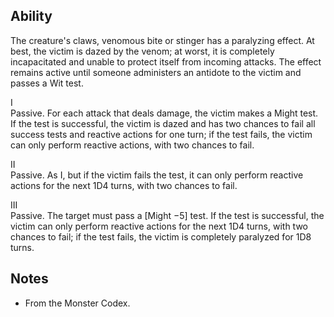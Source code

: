 ## Ability
The creature's claws, venomous bite or stinger has a paralyzing effect. At best, the victim is dazed by the venom; at worst, it is completely incapacitated and unable to protect itself from incoming attacks. The effect remains active until someone administers an antidote to the victim and passes a Wit test.

I<br>Passive. For each attack that deals damage, the victim makes a Might test. If the test is successful, the victim is dazed and has two chances to fail all success tests and reactive actions for one turn; if the test fails, the victim can only perform reactive actions, with two chances to fail.

II<br>Passive. As I, but if the victim fails the test, it can only perform reactive actions for the next 1D4 turns, with two chances to fail.

III<br>Passive. The target must pass a \[Might −5\] test. If the test is successful, the victim can only perform reactive actions for the next 1D4 turns, with two chances to fail; if the test fails, the victim is completely paralyzed for 1D8 turns.
## Notes
* From the Monster Codex.